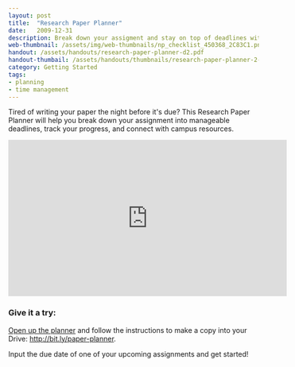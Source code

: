 ```yaml
---
layout: post
title:  "Research Paper Planner"
date:   2009-12-31
description: Break down your assigment and stay on top of deadlines with this useful planner!
web-thumbnail: /assets/img/web-thumbnails/np_checklist_450368_2C83C1.png
handout: /assets/handouts/research-paper-planner-d2.pdf
handout-thumbail: /assets/handouts/thumbnails/research-paper-planner-2-tn.png
category: Getting Started
tags:
- planning
- time management
---
```


<p class="intro">Tired of writing your paper the night before it's due? This Research Paper Planner will help you break down your assignment into manageable deadlines, track your progress, and connect with campus resources.</p>

<div class="video-container">
    <iframe width="560" height="315" src="https://www.youtube.com/embed/hhv8PIFHvek" frameborder="0" allowfullscreen></iframe>
</div>

### Give it a try:

<p class="flow-text"><a href="http://bit.ly/paper-planner" target="_blank">Open up the planner</a> and follow the instructions to make a copy into your Drive: <a href="http://bit.ly/paper-planner" target="_blank">http://bit.ly/paper-planner</a>.
<p class="flow-text">Input the due date of one of your upcoming assignments and get started!</p>

<!--
### Tips

<ul class="collapsible" data-collapsible="expandable">
    <li>
      <div class="collapsible-header"><i class="material-icons">ondemand_video</i>Need help generating questions? Check out our quick video tutorial on developing a research question:</div>
      <div class="collapsible-body"><iframe width="100%" height="315" src="https://www.youtube.com/embed/jj-F6YVtsxI?list=PLV8eqWoGXke5D5bmwscUhow1RJKWZmMRZ" frameborder="0" allowfullscreen></iframe></div>
    </li>
    <li>
      <div class="collapsible-header"><i class="material-icons">ondemand_video</i>Want to see some examples of undergraduate research projects at UCLA? <em>From the lab to the studio</em> shows how UCLA students are exploring their passions in their research:</div>
      <div class="collapsible-body"><iframe width="100%" height="315" src="https://www.youtube.com/embed/ZEoosFwqi-Q?list=PLV8eqWoGXke5D5bmwscUhow1RJKWZmMRZ" frameborder="0" allowfullscreen></iframe></div>
    </li>
    <li>
      <div class="collapsible-header"><i class="material-icons">forum</i>Want to talk about it? Set up a <em>free research consultation</em> to get help developing your ideas:</div>
      <div class="collapsible-body">
        <p>Ask a librarian <a href="http://library.ucla.edu/questions" target="_blank">24/7 chat service</a>.</p>
          <p>Set up a <a href="http://library.ucla.edu/questions" target="_blank">research consultation at a UCLA Library</a>.</p>
      </div>
    </li>
  </ul>
  -->
